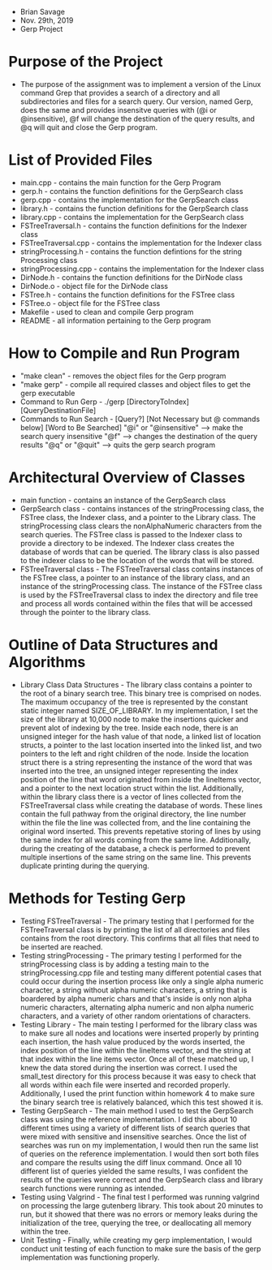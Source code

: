 - Brian Savage
- Nov. 29th, 2019
- Gerp Project


# Purpose of the Project

- The purpose of the assignment was to implement a version of the Linux 
command Grep that provides a search of a directory and all subdirectories
and files for a search query. Our version, named Gerp, does the same and 
provides insensitve queries with (@i or @insensitive), @f will change the
destination of the query results, and @q will quit and close the Gerp
program.


# List of Provided Files
- main.cpp - contains the main function for the Gerp Program
- gerp.h - contains the function definitions for the GerpSearch class
- gerp.cpp - contains the implementation for the GerpSearch class
- library.h - contains the function definitions for the GerpSearch class
- library.cpp - contains the implementation for the GerpSearch class
- FSTreeTraversal.h - contains the function definitions for the Indexer class
- FSTreeTraversal.cpp - contains the implementation for the Indexer class
- stringProcessing.h - contains the function defintions for the string Processing class
- stringProcessing.cpp - contains the implementation for the Indexer class
- DirNode.h - contains the function definitions for the DirNode class
- DirNode.o - object file for the DirNode class
- FSTree.h - contains the function definitions for the FSTree class
- FSTree.o - object file for the FSTree class
- Makefile - used to clean and compile Gerp program
- README - all information pertaining to the Gerp program

# How to Compile and Run Program
   - "make clean" - removes the object files for the Gerp program
   - "make gerp" - compile all required classes and object files to get the 
     	   	   gerp executable
   - Command to Run Gerp - 
     ./gerp [DirectoryToIndex] [QueryDestinationFile]
   - Commands to Run Search - 
     [Query?] [Not Necessary but @ commands below] [Word to Be Searched]
     "@i" or "@insensitive" --> make the search query insensitive
     "@f" --> changes the destination of the query results
     "@q" or "@quit" --> quits the gerp search program

# Architectural Overview of Classes
   - main function - contains an instance of the GerpSearch class
   - GerpSearch class - contains instances of the stringProcessing class, the FSTree class, the Indexer class, and a pointer to the Library class. The stringProcessing class clears the nonAlphaNumeric characters from the search queries. The FSTree class is passed to the Indexer class to provide a directory to be indexed. The Indexer class creates the database of words that can be queried. The library class is also passed to the indexer class to be the location of the words that will be stored.
   - FSTreeTraversal class - The FSTreeTraversal class contains instances of the FSTree class, a pointer to an instance of the library class, and an instance of the stringProcessing class. The instance of the FSTree class is used by the FSTreeTraversal class to index the directory and file tree and process all words contained within the files that will be accessed through the pointer to the library class. 

# Outline of Data Structures and Algorithms
   - Library Class Data Structures -
     The library class contains a pointer to the root of a binary search tree.
     This binary tree is comprised on nodes. The maximum occupancy of the tree
     is represented by the constant static integer named SIZE_OF_LIBRARY. In
     my implementation, I set the size of the library at 10,000 node to make
     the insertions quicker and prevent alot of indexing by the tree. Inside 
     each node, there is an unsigned integer for the hash value of that node,
     a linked list of location structs, a pointer to the last location inserted
     into the linked list, and two pointers to the left and right children of
     the node. Inside the location struct there is a string representing the
     instance of the word that was inserted into the tree, an unsigned integer
     representing the index position of the line that word originated from
     inside the lineItems vector, and a pointer to the next location struct 
     within the list. Additionally, within the library class there is a vector
     of lines collected from the FSTreeTraversal class while creating the 
     database of words. These lines contain the full pathway from the original
     directory, the line number within the file the line was collected from, 
     and the line containing the original word inserted. This prevents
     repetative storing of lines by using the same index for all words coming
     from the same line. Additionally, during the creating of the database, 
     a check is performed to prevent multiple insertions of the same string
     on the same line. This prevents duplicate printing during the querying.
# Methods for Testing Gerp   
   - Testing FSTreeTraversal -
     The primary testing that I performed for the FSTreeTraversal class is by
     printing the list of all directories and files contains from the root
     directory. This confirms that all files that need to be inserted are 
     reached.
   - Testing stringProcessing -
     The primary testing I performed for the stringProcessing class is by 
     adding a testing main to the stringProcessing.cpp file and testing many
     different potential cases that could occur during the insertion process
     like only a single alpha numeric character, a string without alpha 
     numeric characters, a string that is boardered by alpha numeric chars and
     that's inside is only non alpha numeric characters, alternating alpha
     numeric and non alpha numeric characters, and a variety of other random
     orientations of characters. 
   - Testing Library - 
     The main testing I performed for the library class was to make sure all
     nodes and locations were inserted properly by printing each insertion,
     the hash value produced by the words inserted, the index position of
     the line within the lineItems vector, and the string at that index within
     the line items vector. Once all of these matched up, I knew the
     data stored during the insertion was correct. I used the small_test
     directory for this process because it was easy to check that all words
     within each file were inserted and recorded properly. Additionally, I used
     the print function within homework 4 to make sure the binary search tree
     is relatively balanced, which this test showed it is.
   - Testing GerpSearch - 
     The main method I used to test the GerpSearch class was using the
     reference implementation. I did this about 10 different times using a
     variety of different lists of search queries that were mixed with 
     sensitive and insensitive searches. Once the list of searches was run on
     my implementation, I would then run the same list of queries on the 
     reference implementation. I would then sort both files and compare the
     results using the diff linux command. Once all 10 different list of 
     queries yielded the same results, I was confident the results of the 
     queries were correct and the GerpSearch class and library search functions
     were running as intended.
   - Testing using Valgrind - 
     The final test I performed was running valgrind on processing the large
     gutenberg library. This took about 20 minutes to run, but it showed that
     there was no errors or memory leaks during the initialization of the tree,
     querying the tree, or deallocating all memory within the tree. 
   - Unit Testing -
     Finally, while creating my gerp implementation, I would conduct unit 
     testing of each function to make sure the basis of the gerp 
     implementation was functioning properly. 
